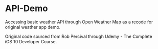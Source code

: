 # API-Demo
Accessing basic weather API through Open Weather Map as a recode for original weather app demo.

Original code sourced from Rob Percival through Udemy - The Complete iOS 10 Developer Course.
